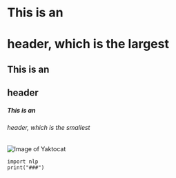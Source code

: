# This is an <h1> header, which is the largest
## This is an <h2> header
##### This is an <h6> header, which is the smallest
![Image of Yaktocat](https://octodex.github.com/images/yaktocat.png)
```
import nlp
print("###")
```
